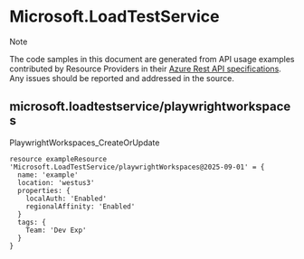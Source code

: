 # Microsoft.LoadTestService
  
> [!NOTE]
> The code samples in this document are generated from API usage examples contributed by Resource Providers in their [Azure Rest API specifications](https://github.com/Azure/azure-rest-api-specs). Any issues should be reported and addressed in the source.


## microsoft.loadtestservice/playwrightworkspaces

PlaywrightWorkspaces_CreateOrUpdate
```bicep
resource exampleResource 'Microsoft.LoadTestService/playwrightWorkspaces@2025-09-01' = {
  name: 'example'
  location: 'westus3'
  properties: {
    localAuth: 'Enabled'
    regionalAffinity: 'Enabled'
  }
  tags: {
    Team: 'Dev Exp'
  }
}
```
